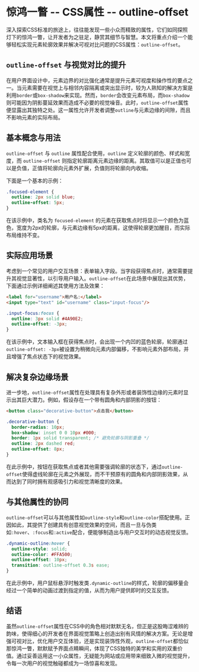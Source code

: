 # 惊鸿一瞥 -- CSS属性 -- outline-offset

深入探索CSS标准的旅途上，往往能发现一些小众而精致的属性，它们如同探照灯下的惊鸿一瞥，让开发者为之驻足，静赏其细节与智慧。本文将重点介绍一个能够轻松实现元素轮廓效果并解决可视对比问题的CSS属性：`outline-offset`。

## `outline-offset` 与视觉对比的提升

在用户界面设计中，元素边界的对比强化通常是提升元素可视度和操作性的要点之一。当元素需要在视觉上与相邻内容隔离或突出显示时，较为人熟知的解决方案是利用`border`或`box-shadow`来实现。然而，`border`会改变元素布局，而`box-shadow`则可能因为阴影蔓延效果而造成不必要的视觉噪音。此时，`outline-offset`属性便显露出其独特之处。这一属性允许开发者调整`outline`与元素边缘的间隙，而且不影响元素的实际布局。

## 基本概念与用法

`outline-offset` 与 `outline` 属性配合使用，`outline` 定义轮廓的颜色、样式和宽度，而 `outline-offset` 则指定轮廓距离元素边缘的距离。其取值可以是正值也可以是负值，正值将轮廓向元素外扩展，负值则将轮廓向内收缩。

下面是一个基本的示例：

```css
.focused-element {
  outline: 2px solid blue;
  outline-offset: 5px;
}
```

在该示例中，类名为 `focused-element` 的元素在获取焦点时将显示一个颜色为蓝色，宽度为2px的轮廓，与元素边缘有5px的距离，这使得轮廓更加醒目，而实际布局维持不变。

## 实际应用场景

考虑到一个常见的用户交互场景：表单输入字段。当字段获得焦点时，通常需要提升其视觉显著性，以引导用户输入。`outline-offset`在此场景中展现出其优势，下面通过示例详细阐述其使用方法及效果：

```html
<label for="username">用户名:</label>
<input type="text" id="username" class="input-focus"/>
```

```css
.input-focus:focus {
  outline: 3px solid #4A90E2;
  outline-offset: -3px;
}
```

在该示例中，文本输入框在获得焦点时，会出现一个内凹的蓝色轮廓，轮廓通过`outline-offset: -3px`被设置为稍微向元素内部偏移，不影响元素外部布局，并且增强了焦点状态下的视觉效果。

## 解决复杂边缘场景

进一步地，`outline-offset`属性在处理具有复杂外形或者装饰性边缘的元素时显示出其巨大潜力。例如，假设存在一个带有圆角和内部阴影的按钮：

```html
<button class="decorative-button">点击我</button>
```

```css
.decorative-button {
  border-radius: 10px;
  box-shadow: inset 0 0 10px #000;
  border: 1px solid transparent; /* 避免轮廓与阴影重叠 */
  outline: 2px dashed red;
  outline-offset: 8px;
}
```

在此示例中，按钮在获取焦点或者其他需要强调轮廓的状态下，通过`outline-offset`使得虚线轮廓在元素之外展现，而不干预原有的圆角和内部阴影效果，从而达到了同时拥有观感吸引力和视觉清晰度的效果。

## 与其他属性的协同

`outline-offset`可以与其他属性如`outline-style`和`outline-color`搭配使用。正因如此，其提供了创建具有创意视觉效果的空间，而且一旦与伪类如`:hover`、`:focus`和`:active`配合，便能够制造出与用户交互时的动态视觉反馈。

```css
.dynamic-outline:hover {
  outline-style: solid;
  outline-color: #FFA500;
  outline-offset: 10px;
  transition: outline-offset 0.3s ease;
}
```

在此示例中，用户鼠标悬浮时触发类`.dynamic-outline`的样式，轮廓的偏移量会经过一个简单的动画过渡到指定的值，从而为用户提供即时的交互反馈。

## 结语

虽然`outline-offset`属性在CSS中的角色相对默默无名，但正是这股晦涩难辨的韵味，使得细心的开发者在界面视觉策略上创造出别有风情的解决方案。无论是增强可视对比，优化用户交互体验，还是实现装饰性外观，`outline-offset`都恰似那惊鸿一瞥，默默赋予界面点睛瞬间，体现了CSS独特的美学和实用的双重价值。通过妥善运用这一小众属性，无疑能为网站或应用带来细致入微的视觉提升，令每一次用户的视觉触碰都成为一场惊喜和发现。